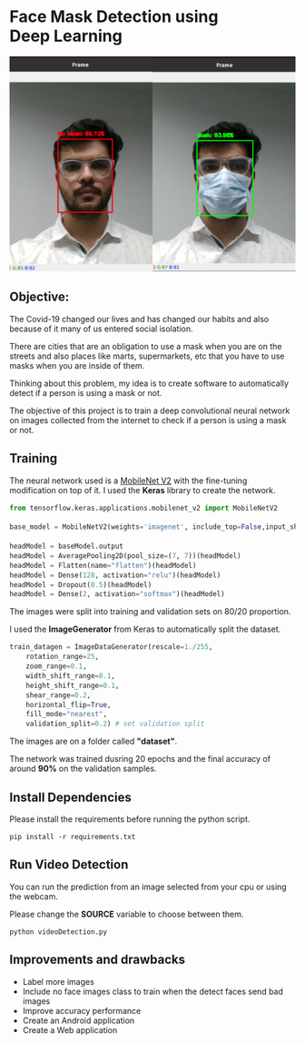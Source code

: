 # Face Mask Detection using Deep Learning

![Face Mask Detector](images/detections.jpg)
## Objective:

The Covid-19 changed our lives and has changed our habits and also because of it many of us entered social isolation.

There are cities that are an obligation to use a mask when you are on the streets and also places like marts, supermarkets, etc that you have to use masks when you are inside of them.

Thinking about this problem, my idea is to create software to automatically detect if a person is using a mask or not.

The objective of this project is to train a deep convolutional neural network on images collected from the internet to check if a person is using a mask or not.


## Training

The neural network used is a [MobileNet V2](https://keras.io/applications/) with the fine-tuning modification on top of it. I used the **Keras** library to create the network.

```python
from tensorflow.keras.applications.mobilenet_v2 import MobileNetV2

base_model = MobileNetV2(weights='imagenet', include_top=False,input_shape=None, input_tensor=input_tensor)

headModel = baseModel.output
headModel = AveragePooling2D(pool_size=(7, 7))(headModel)
headModel = Flatten(name="flatten")(headModel)
headModel = Dense(128, activation="relu")(headModel)
headModel = Dropout(0.5)(headModel)
headModel = Dense(2, activation="softmax")(headModel)
```

The images were split into training and validation sets on 80/20 proportion. 

I used the **ImageGenerator** from Keras to automatically split the dataset. 

``` python
train_datagen = ImageDataGenerator(rescale=1./255,
    rotation_range=25,
    zoom_range=0.1,
    width_shift_range=0.1,
    height_shift_range=0.1,
    shear_range=0.2,
    horizontal_flip=True,
    fill_mode="nearest",
    validation_split=0.2) # set validation split
```

The images are on a folder called **"dataset"**.

The network was trained dusring 20 epochs and the final accuracy of around **90%** on the validation samples.

## Install Dependencies

Please install the requirements before running the python script.

``` shell
pip install -r requirements.txt
```
## Run Video Detection

You can run the prediction from an image selected from your cpu or using the webcam.

Please change the **SOURCE** variable to choose between them.

``` shell
python videoDetection.py
```

## Improvements and drawbacks

- Label more images
- Include no face images class to train when the detect faces send bad images
- Improve accuracy performance
- Create an Android application
- Create a Web application
